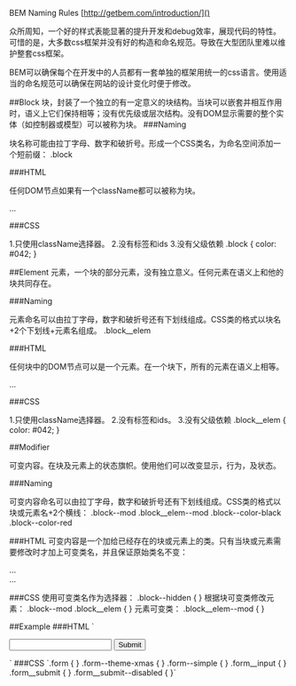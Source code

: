 BEM Naming Rules
[http://getbem.com/introduction/]()

众所周知，一个好的样式表能显著的提升开发和debug效率，展现代码的特性。可惜的是，大多数css框架并没有好的构造和命名规范。导致在大型团队里难以维护整套css框架。

BEM可以确保每个在开发中的人员都有一套单独的框架用统一的css语言。使用适当的命名规范可以确保在网站的设计变化时便于修改。

##Block
块，封装了一个独立的有一定意义的块结构。当块可以嵌套并相互作用时，语义上它们保持相等；没有优先级或层次结构。没有DOM显示需要的整个实体（如控制器或模型）可以被称为块。
###Naming

块名称可能由拉丁字母、数字和破折号。形成一个CSS类名，为命名空间添加一个短前缀：
.block

###HTML

任何DOM节点如果有一个className都可以被称为块。
<div class="block">...</div>

###CSS

1.只使用className选择器。
2.没有标签和ids
3.没有父级依赖
.block { color: #042; }

##Element
元素，一个块的部分元素，没有独立意义。任何元素在语义上和他的块共同存在。

###Naming

元素命名可以由拉丁字母，数字和破折号还有下划线组成。CSS类的格式以块名+2个下划线+元素名组成。
.block__elem

###HTML

任何块中的DOM节点可以是一个元素。在一个块下，所有的元素在语义上相等。
<div class="block">
  ...
  <span class="block__elem"></span>
</div>

###CSS

1.只使用className选择器。
2.没有标签和ids。
3.没有父级依赖
.block__elem { color: #042; }

##Modifier

可变内容。在块及元素上的状态旗帜。使用他们可以改变显示，行为，及状态。

###Naming

可变内容命名可以由拉丁字母，数字和破折号还有下划线组成。CSS类的格式以块或元素名+2个横线：
.block--mod .block__elem--mod
.block--color-black .block--color-red

###HTML
可变内容是一个加给已经存在的块或元素上的类。只有当块或元素需要修改时才加上可变类名，并且保证原始类名不变：
<div class="block block--mod">...</div>
	<div class="block block--size-big
		block--shadow-yes">...</div>
		
###CSS
使用可变类名作为选择器：
.block--hidden { }
根据块可变类修改元素：
.block--mod .block__elem { }
元素可变类：
.block__elem--mod { }


##Example
###HTML
`<form class="form form--theme-xmas form--simple">
  <input class="form__input" type="text" />
  <input
    class="form__submit form__submit--disabled"
    type="submit" />
</form>`
###CSS
`.form { }
.form--theme-xmas { }
.form--simple { }
.form__input { }
.form__submit { }
.form__submit--disabled { }`
